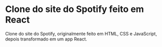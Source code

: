 # Clone do site do Spotify feito em React

Clone do site do Spotify, originalmente feito em HTML, CSS e JavaScript, depois transformado em um app React.
